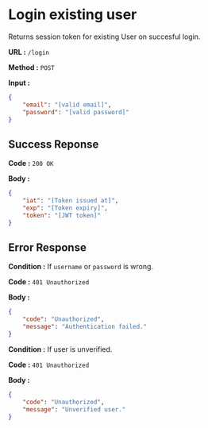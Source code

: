 # Login existing user

Returns session token for existing User on succesful login.

**URL :** `/login`

**Method :** `POST`

**Input :**
```json
{
    "email": "[valid email]",
    "password": "[valid password]"
}
```

## Success Reponse

**Code :** `200 OK`

**Body :**
```json
{
    "iat": "[Token issued at]",
    "exp": "[Token expiry]",
    "token": "[JWT token]"
}
```

## Error Response

**Condition :** If `username` or `password` is wrong.

**Code :** `401 Unauthorized`

**Body :**
```json
{
    "code": "Unauthorized",
    "message": "Authentication failed."
}
```

**Condition :** If user is unverified.

**Code :** `401 Unauthorized`

**Body :**
```json
{
    "code": "Unauthorized",
    "message": "Unverified user."
}
```